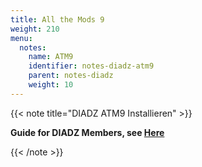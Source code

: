 ```yaml
---
title: All the Mods 9
weight: 210
menu:
  notes:
    name: ATM9
    identifier: notes-diadz-atm9
    parent: notes-diadz
    weight: 10
---
```


{{< note title="DIADZ ATM9 Installieren" >}}

**Guide for DIADZ Members, see [Here](https://benni18957.de/de/notes/diadz/atm9/)**

{{< /note >}}